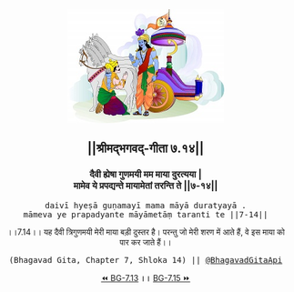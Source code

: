 <center><img src="../../asset/BG.png" alt="#API #bhagavadgitaapi #slok #nodejs #js #api #gitaapi #krishna #hinduism #vedic #ISKCON #shreemadbhagavadgita #technology"/>
<h2>||श्रीमद्‍भगवद्‍-गीता ७.१४||</h2>
<h3>दैवी ह्येषा गुणमयी मम माया दुरत्यया |<br/>मामेव ये प्रपद्यन्ते मायामेतां तरन्ति ते ||७-१४||</h3>
<pre>daivī hyeṣā guṇamayī mama māyā duratyayā .<br/>māmeva ye prapadyante māyāmetāṃ taranti te ||7-14||</pre>
<p>।।7.14।। यह दैवी त्रिगुणमयी मेरी माया बड़ी दुस्तर है। परन्तु जो मेरी शरण में आते हैं, वे इस माया को पार कर जाते हैं।।</p>
<pre>(Bhagavad Gita, Chapter 7, Shloka 14) || <a href="https://twitter.com/bhagavadgitaapi">@BhagavadGitaApi</a></pre><a href="../../7/13">⏪  BG-7.13</a><b>        ।।        </b><a href="../../7/15">BG-7.15  ⏩</a></center></center>